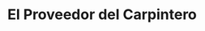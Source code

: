 ---
title: "El Proveedor del Carpintero"
url: /tepic/el-proveedor-del-carpintero/
shop: hardware
---